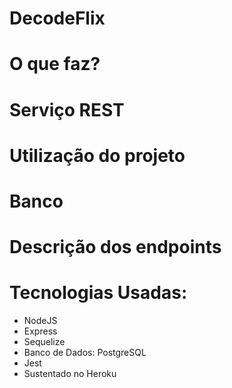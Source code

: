 # DecodeFlix

# O que faz?

# Serviço REST

# Utilização do projeto

# Banco

# Descrição dos endpoints

# Tecnologias Usadas:

- NodeJS
- Express
- Sequelize
- Banco de Dados: PostgreSQL
- Jest
- Sustentado no Heroku

